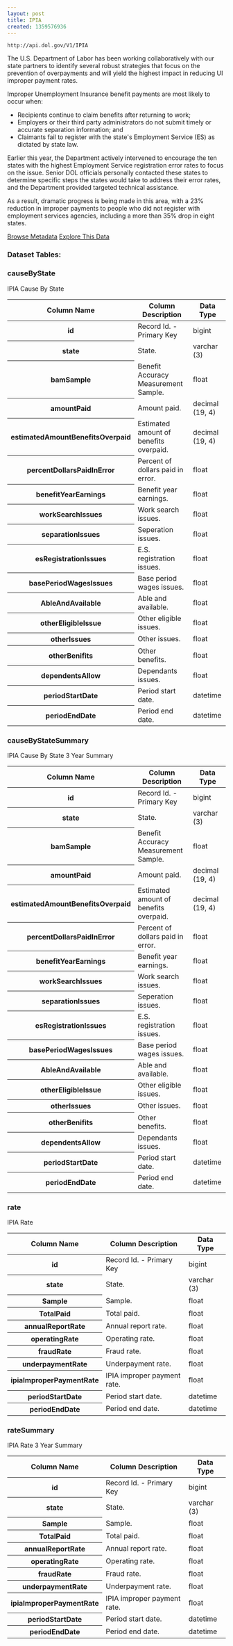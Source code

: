 ```yaml
---
layout: post
title: IPIA
created: 1359576936
---
```


```
http://api.dol.gov/V1/IPIA
```

<p>The U.S. Department of Labor has been working collaboratively with our state partners to identify several robust strategies that focus on the prevention of overpayments and will yield the highest impact in reducing UI improper payment rates.</p>

<p>Improper Unemployment Insurance benefit payments are most likely to occur when:</p>

<ul>
	<li>Recipients continue to claim benefits after returning to work;</li>
	<li>Employers or their third party administrators do not submit timely or accurate separation information; and</li>
	<li>Claimants fail to register with the state's Employment Service (ES) as dictated by state law.</li>
</ul>

<p>Earlier this year, the Department actively intervened to encourage the ten states with the highest Employment Service registration error rates to focus on the issue. Senior DOL officials personally contacted these states to determine specific steps the states would take to address their error rates, and the Department provided targeted technical assistance.</p>

<p>As a result, dramatic progress is being made in this area, with a 23% reduction in improper payments to people who did not register with employment services agencies, including a more than 35% drop in eight states.</p>


<a href ="http://api.dol.gov/V1/IPIA/$metadata" class="button radius button_dataset">Browse Metadata</a>
<a href ="https://devtools.dol.gov/APISampler/Home/Index1?datasetName=DOL IPIA" class="button radius button_dataset">Explore This Data</a>


### Dataset Tables:  
<h3>causeByState</h3>

<p>IPIA Cause By State</p>

<table>
	<thead>
		<tr>
			<th>Column Name</th>
			<th>Column Description</th>
			<th>Data Type</th>
		</tr>
	</thead>
	<tbody>
		<tr>
			<th>id</th>
			<td>Record Id. - Primary Key</td>
			<td>bigint</td>
		</tr>
		<tr>
			<th>state</th>
			<td>State.</td>
			<td>varchar (3)</td>
		</tr>
		<tr>
			<th>bamSample</th>
			<td>Benefit Accuracy Measurement Sample.</td>
			<td>float</td>
		</tr>
		<tr>
			<th>amountPaid</th>
			<td>Amount paid.</td>
			<td>decimal (19, 4)</td>
		</tr>
		<tr>
			<th>estimatedAmountBenefitsOverpaid</th>
			<td>Estimated amount of benefits overpaid.</td>
			<td>decimal (19, 4)</td>
		</tr>
		<tr>
			<th>percentDollarsPaidInError</th>
			<td>Percent of dollars paid in error.</td>
			<td>float</td>
		</tr>
		<tr>
			<th>benefitYearEarnings</th>
			<td>Benefit year earnings.</td>
			<td>float</td>
		</tr>
		<tr>
			<th>workSearchIssues</th>
			<td>Work search issues.</td>
			<td>float</td>
		</tr>
		<tr>
			<th>separationIssues</th>
			<td>Seperation issues.</td>
			<td>float</td>
		</tr>
		<tr>
			<th>esRegistrationIssues</th>
			<td>E.S. registration issues.</td>
			<td>float</td>
		</tr>
		<tr>
			<th>basePeriodWagesIssues</th>
			<td>Base period wages issues.</td>
			<td>float</td>
		</tr>
		<tr>
			<th>AbleAndAvailable</th>
			<td>Able and available.</td>
			<td>float</td>
		</tr>
		<tr>
			<th>otherEligibleIssue</th>
			<td>Other eligible issues.</td>
			<td>float</td>
		</tr>
		<tr>
			<th>otherIssues</th>
			<td>Other issues.</td>
			<td>float</td>
		</tr>
		<tr>
			<th>otherBenifits</th>
			<td>Other benefits.</td>
			<td>float</td>
		</tr>
		<tr>
			<th>dependentsAllow</th>
			<td>Dependants issues.</td>
			<td>float</td>
		</tr>
		<tr>
			<th>periodStartDate</th>
			<td>Period start date.</td>
			<td>datetime</td>
		</tr>
		<tr>
			<th>periodEndDate</th>
			<td>Period end date.</td>
			<td>datetime</td>
		</tr>
	</tbody>
</table>
<h3>causeByStateSummary</h3>

<p>IPIA Cause By State 3 Year Summary</p>

<table>
	<thead>
		<tr>
			<th>Column Name</th>
			<th>Column Description</th>
			<th>Data Type</th>
		</tr>
	</thead>
	<tbody>
		<tr>
			<th>id</th>
			<td>Record Id. - Primary Key</td>
			<td>bigint</td>
		</tr>
		<tr>
			<th>state</th>
			<td>State.</td>
			<td>varchar (3)</td>
		</tr>
		<tr>
			<th>bamSample</th>
			<td>Benefit Accuracy Measurement Sample.</td>
			<td>float</td>
		</tr>
		<tr>
			<th>amountPaid</th>
			<td>Amount paid.</td>
			<td>decimal (19, 4)</td>
		</tr>
		<tr>
			<th>estimatedAmountBenefitsOverpaid</th>
			<td>Estimated amount of benefits overpaid.</td>
			<td>decimal (19, 4)</td>
		</tr>
		<tr>
			<th>percentDollarsPaidInError</th>
			<td>Percent of dollars paid in error.</td>
			<td>float</td>
		</tr>
		<tr>
			<th>benefitYearEarnings</th>
			<td>Benefit year earnings.</td>
			<td>float</td>
		</tr>
		<tr>
			<th>workSearchIssues</th>
			<td>Work search issues.</td>
			<td>float</td>
		</tr>
		<tr>
			<th>separationIssues</th>
			<td>Seperation issues.</td>
			<td>float</td>
		</tr>
		<tr>
			<th>esRegistrationIssues</th>
			<td>E.S. registration issues.</td>
			<td>float</td>
		</tr>
		<tr>
			<th>basePeriodWagesIssues</th>
			<td>Base period wages issues.</td>
			<td>float</td>
		</tr>
		<tr>
			<th>AbleAndAvailable</th>
			<td>Able and available.</td>
			<td>float</td>
		</tr>
		<tr>
			<th>otherEligibleIssue</th>
			<td>Other eligible issues.</td>
			<td>float</td>
		</tr>
		<tr>
			<th>otherIssues</th>
			<td>Other issues.</td>
			<td>float</td>
		</tr>
		<tr>
			<th>otherBenifits</th>
			<td>Other benefits.</td>
			<td>float</td>
		</tr>
		<tr>
			<th>dependentsAllow</th>
			<td>Dependants issues.</td>
			<td>float</td>
		</tr>
		<tr>
			<th>periodStartDate</th>
			<td>Period start date.</td>
			<td>datetime</td>
		</tr>
		<tr>
			<th>periodEndDate</th>
			<td>Period end date.</td>
			<td>datetime</td>
		</tr>
	</tbody>
</table>
<h3>rate</h3>

<p>IPIA Rate</p>

<table>
	<thead>
		<tr>
			<th>Column Name</th>
			<th>Column Description</th>
			<th>Data Type</th>
		</tr>
	</thead>
	<tbody>
		<tr>
			<th>id</th>
			<td>Record Id. - Primary Key</td>
			<td>bigint</td>
		</tr>
		<tr>
			<th>state</th>
			<td>State.</td>
			<td>varchar (3)</td>
		</tr>
		<tr>
			<th>Sample</th>
			<td>Sample.</td>
			<td>float</td>
		</tr>
		<tr>
			<th>TotalPaid</th>
			<td>Total paid.</td>
			<td>float</td>
		</tr>
		<tr>
			<th>annualReportRate</th>
			<td>Annual report rate.</td>
			<td>float</td>
		</tr>
		<tr>
			<th>operatingRate</th>
			<td>Operating rate.</td>
			<td>float</td>
		</tr>
		<tr>
			<th>fraudRate</th>
			<td>Fraud rate.</td>
			<td>float</td>
		</tr>
		<tr>
			<th>underpaymentRate</th>
			<td>Underpayment rate.</td>
			<td>float</td>
		</tr>
		<tr>
			<th>ipiaImproperPaymentRate</th>
			<td>IPIA improper payment rate.</td>
			<td>float</td>
		</tr>
		<tr>
			<th>periodStartDate</th>
			<td>Period start date.</td>
			<td>datetime</td>
		</tr>
		<tr>
			<th>periodEndDate</th>
			<td>Period end date.</td>
			<td>datetime</td>
		</tr>
	</tbody>
</table>
<h3>rateSummary</h3>

<p>IPIA Rate 3 Year Summary</p>

<table>
	<thead>
		<tr>
			<th>Column Name</th>
			<th>Column Description</th>
			<th>Data Type</th>
		</tr>
	</thead>
	<tbody>
		<tr>
			<th>id</th>
			<td>Record Id. - Primary Key</td>
			<td>bigint</td>
		</tr>
		<tr>
			<th>state</th>
			<td>State.</td>
			<td>varchar (3)</td>
		</tr>
		<tr>
			<th>Sample</th>
			<td>Sample.</td>
			<td>float</td>
		</tr>
		<tr>
			<th>TotalPaid</th>
			<td>Total paid.</td>
			<td>float</td>
		</tr>
		<tr>
			<th>annualReportRate</th>
			<td>Annual report rate.</td>
			<td>float</td>
		</tr>
		<tr>
			<th>operatingRate</th>
			<td>Operating rate.</td>
			<td>float</td>
		</tr>
		<tr>
			<th>fraudRate</th>
			<td>Fraud rate.</td>
			<td>float</td>
		</tr>
		<tr>
			<th>underpaymentRate</th>
			<td>Underpayment rate.</td>
			<td>float</td>
		</tr>
		<tr>
			<th>ipiaImproperPaymentRate</th>
			<td>IPIA improper payment rate.</td>
			<td>float</td>
		</tr>
		<tr>
			<th>periodStartDate</th>
			<td>Period start date.</td>
			<td>datetime</td>
		</tr>
		<tr>
			<th>periodEndDate</th>
			<td>Period end date.</td>
			<td>datetime</td>
		</tr>
	</tbody>
</table>
